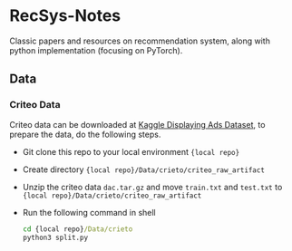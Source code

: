 # RecSys-Notes

Classic papers and resources on recommendation system, along with python implementation (focusing on PyTorch).

## Data

### Criteo Data

Criteo data can be downloaded at [Kaggle Displaying Ads Dataset](http://labs.criteo.com/2014/02/download-kaggle-display-advertising-challenge-dataset/), to prepare the data, do the following steps.

* Git clone this repo to your local environment `{local repo}`

* Create directory `{local repo}/Data/crieto/criteo_raw_artifact`

* Unzip the criteo data `dac.tar.gz` and move `train.txt` and `test.txt` to `{local repo}/Data/crieto/criteo_raw_artifact`

* Run the following command in shell

   ```bat
   cd {local repo}/Data/crieto
   python3 split.py
   ```


